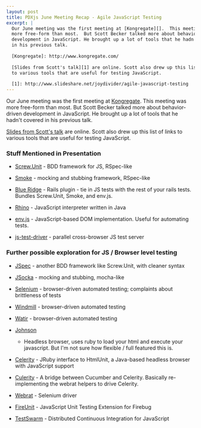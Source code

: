 ```yaml
---
layout: post
title: PDXjs June Meeting Recap - Agile JavaScript Testing
excerpt: |
  Our June meeting was the first meeting at [Kongregate][].  This meeting was
  more free-form than most.  But Scott Becker talked more about behavior-driven
  development in JavaScript. He brought up a lot of tools that he hadn't covered
  in his previous talk.
  
  [Kongregate]: http://www.kongregate.com/
  
  [Slides from Scott's talk][1] are online. Scott also drew up this list of links
  to various tools that are useful for testing JavaScript.
  
  [1]: http://www.slideshare.net/joydivider/agile-javascript-testing
---
```


Our June meeting was the first meeting at [Kongregate][].  This meeting was
more free-form than most.  But Scott Becker talked more about behavior-driven
development in JavaScript. He brought up a lot of tools that he hadn't covered
in his previous talk.

[Kongregate]: http://www.kongregate.com/

[Slides from Scott's talk][1] are online. Scott also drew up this list of links
to various tools that are useful for testing JavaScript.

[1]: http://www.slideshare.net/joydivider/agile-javascript-testing

### Stuff Mentioned in Presentation ###

 - [Screw.Unit](http://github.com/nkallen/screw-unit/tree/master) - BDD
   framework for JS, RSpec-like

 - [Smoke](http://github.com/andykent/smoke/tree/master) - mocking and stubbing
   framework, RSpec-like

 - [Blue Ridge](http://github.com/relevance/blue-ridge/tree/master) - Rails
   plugin - tie in JS tests with the rest of your rails tests.  Bundles
Screw.Unit, Smoke, and env.js.

 - [Rhino](http://www.mozilla.org/rhino/) - JavaScript interpreter written in
   Java

 - [env.js](http://ejohn.org/blog/bringing-the-browser-to-the-server/) -
   JavaScript-based DOM implementation.  Useful for automating tests.

 - [js-test-driver](http://code.google.com/p/js-test-driver/) - parallel
   cross-browser JS test server

### Further possible exploration for JS / Browser level testing ###

 - [JSpec](http://visionmedia.github.com/jspec/) - another BDD framework like
   Screw.Unit, with cleaner syntax

 - [JSocka](http://github.com/gisikw/jsocka/tree/master) - mocking and
   stubbing, mocha-like

 - [Selenium](http://seleniumhq.org/) - browser-driven automated testing;
   complaints about brittleness of tests

 - [Windmill](http://www.getwindmill.com/) - browser-driven automated testing

 - [Watir](http://wtr.rubyforge.org/) - browser-driven automated testing

 - [Johnson](http://tenderlovemaking.com/2009/04/05/testing-javascript-outside-the-browser/)
   - Headless browser, uses ruby to load your html and execute your javascript.
     But I'm not sure how flexible / full featured this is.

 - [Celerity](http://celerity.rubyforge.org/) - JRuby interface to HtmlUnit, a
   Java-based headless browser with JavaScript support

 - [Culerity](http://github.com/langalex/culerity/tree/master) - A bridge
   between Cucumber and Celerity. Basically re-implementing the webrat helpers
to drive Celerity.

 - [Webrat](http://groups.google.com/group/webrat/browse_thread/thread/1db11de39945e3a7
) - Selenium driver

 - [FireUnit](http://fireunit.org/) - JavaScript Unit Testing Extension for Firebug

 - [TestSwarm](http://testswarm.com/) - Distributed Continuous Integration for
   JavaScript
